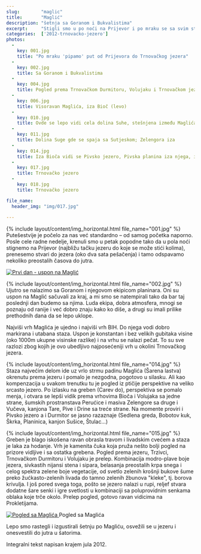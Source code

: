 ```yaml
---
slug:        "maglic"
title:       "Maglić"
description: "šetnja sa Goranom i Bukvalistima"
excerpt:     "Stigli smo u po noći na Prijevor i po mraku se sa svim stvarima dovukli nekako do jezera gde smo dremnuli do jutra. Rano ujutro iz šatora izlaze Goran i družina i zajedno se penjemo na Maglić."
categories:  ['2012-trnovacko-jezero']
photos:
  -
    key: 001.jpg
    title: "Po mraku 'pipamo' put od Prijevora do Trnovačkog jezera" 
  -
    key: 002.jpg
    title: Sa Goranom i Bukvalistima 
  -
    key: 004.jpg
    title: Pogled prema Trnovačkom Durmitoru, Volujaku i Trnovačkom jezeru 
  -
    key: 006.jpg
    title: Visoravan Maglića, iza Bioč (levo) 
  -
    key: 010.jpg
    title: Ovde se lepo vidi cela dolina Suhe, stešnjena između Maglića i Prijevora sa jedne i Volujaka sa druge strane 
  -
    key: 011.jpg
    title: Dolina Suge gde se spaja sa Sutjeskom; Zelengora iza 
  -
    key: 014.jpg
    title: Iza Bioča vidi se Pivsko jezero, Pivska planina iza njega, i skroz nazad - Durmitor
  -
    key: 017.jpg
    title: Trnovačko jezero
  -
    key: 018.jpg
    title: Trnovačko jezero

file_name:
  header_img: "img/017.jpg"
  
---
```


{% include layout/content/img_horizontal.html file_name="001.jpg" %}
Putešestvije je počelo za nas već standardno – od samog početka naporno. Posle cele radne nedelje, krenuli smo u petak 
popodne tako da u pola noći stignemo na Prijevor (najbližu tačku jezeru do koje se može stići kolima), prenesemo stvari 
do jezera (oko dva sata pešačenja) i tamo odspavamo nekoliko preostalih časova do jutra. 

<a class="no-margin" href="/2012-trnovacko-jezero/vrhovi/20120714-00-mapa.jpg" target="_blank" title="klikni za veću fotografiju" >
    <img src="/2012-trnovacko-jezero/vrhovi/thumbs/20120714-00-mapa.jpg" alt="Prvi dan - uspon na Maglić">
</a>

{% include layout/content/img_horizontal.html file_name="002.jpg" %}
Ujutro se nalazimo sa Goranom i njegovom ekipicom planinara. Oni su uspon na Maglić sačuvali za kraj, a mi smo se 
natempirali tako da bar taj poslednji dan budemo sa njima. Luda ekipa, dobra atmosfera, mnogi se poznaju od ranije i već 
dobro znaju kako ko diše, a drugi su imali prilike prethodnih dana da se lepo uklope.

Najviši vrh Maglića je ujedno i najviši vrh BIH. Do njega vodi dobro markirana i utabana staza. Uspon je konstantan i 
bez velikih gubitaka visine (oko 1000m ukupne visinske razlike) i na vrhu se nalazi pečat. To su sve razlozi zbog kojih 
je ovo ubedljivo najposećeniji vrh u okolini Trnovačkog jezera.

{% include layout/content/img_horizontal.html file_name="014.jpg" %}
Staza najvećim delom ide uz vrlo strmu padinu Maglića (Šarena lastva) okrenutu prema jezeru i pomalo je nezgodna, 
pogotovo u silasku. Ali kao kompenzacija u svakom trenutku tu je pogled iz ptičije perspektive na veliko srcasto jezero. 
Po izlasku na greben (Carev do), perspektiva se pomalo menja, i otvara se lepši vidik prema vrhovima Bioča i Volujaka sa 
jedne strane, šumskih prostranstava Perućice i masiva Zelengore sa druge i Vučeva, kanjona Tare, Pive i Drine sa treće 
strane. Na momente proviri i Pivsko jezero a i Durmitor se jasno razaznaje (Sedlena greda, Bobotov kuk, Škrka, 
Planinica, kanjon Sušice, Štulac...)

{% include layout/content/img_horizontal.html file_name="015.jpg" %}
Greben je blago iskošena ravan obrasla travom i livadskim cvećem a staza je laka za hodanje. Vrh je kamenita čuka koja 
pruža nešto bolji pogled na prizore vidljive i sa ostatka grebena. Pogled prema jezeru, Trzivci, Trnovačkom Durmitoru i 
Volujaku je prelep. Kombinacija modro-plave boje jezera, sivkastih nijansi stena i sipara, belasanja preostalih krpa 
snega i celog spektra zelene boje vegetacije, od svetlo zelenih krošnji bukove šume preko žućkasto-zelenih livada do 
tamno zelenih žbunova "kleke", tj. borova krivulja. I još pored svega toga, pošto se jezero nalazi u rupi, reljef 
stvara dodatne šare senki i igre svetlosti u kombinaciji sa poluprovidnim senkama oblaka koje trče okolo. Prelep 
pogled, gotovo ravan vidicima na Prokletijama.

<a class="no-margin" href="/2012-trnovacko-jezero/vrhovi/20120714-14a.jpg" target="_blank" title="klikni za veću fotografiju" >
    <img src="/2012-trnovacko-jezero/vrhovi/thumbs/20120714-14a.jpg" alt="Pogled sa Maglića">
</a>
<span class="caption text-muted">Pogled sa Maglića</span>

Lepo smo rastegli i izgustirali šetnju po Magliću, osvežili se u jezeru i onesvestili do jutra u šatorima.

<span class="caption text-muted pull-right">Integralni tekst napisan krajem jula 2012.</span>
